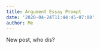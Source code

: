 ```yaml
---
title: Argument Essay Prompt
date: '2020-04-24T11:44:45-07:00'
author: Me
---
```

New post, who dis?